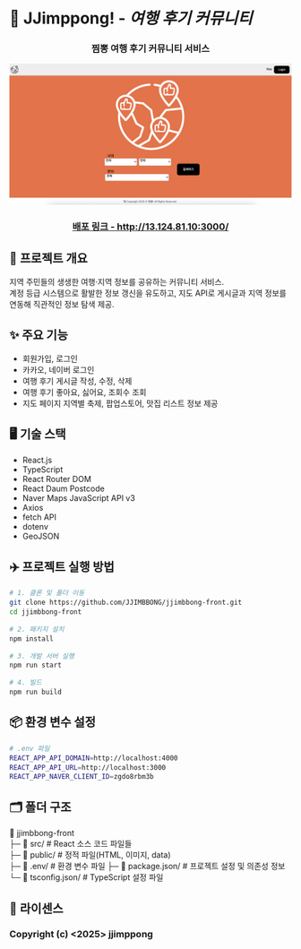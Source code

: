 # 📌 JJimppong! - *여행 후기 커뮤니티*
<div align="center">
<h3>찜뽕 여행 후기 커뮤니티 서비스</h3>
</div>

![alt text](README.png)

<div align="center">
<h3><a href="http://13.124.81.10:3000/" target="_blank">배포 링크 - http://13.124.81.10:3000/</a></h3></div>


## 📖 프로젝트 개요
지역 주민들의 생생한 여행·지역 정보를 공유하는 커뮤니티 서비스.  
계정 등급 시스템으로 활발한 정보 갱신을 유도하고, 지도 API로 게시글과 지역 정보를 연동해 직관적인 정보 탐색 제공.

## ✨ 주요 기능
- 회원가입, 로그인
- 카카오, 네이버 로그인
- 여행 후기 게시글 작성, 수정, 삭제
- 여행 후기 좋아요, 싫어요, 조회수 조회
- 지도 페이지 지역별 축제, 팝업스토어, 맛집 리스트 정보 제공

## 🖥️ 기술 스택
- React.js
- TypeScript
- React Router DOM
- React Daum Postcode
- Naver Maps JavaScript API v3
- Axios
- fetch API
- dotenv
- GeoJSON

## ✈️ 프로젝트 실행 방법
```bash
# 1. 클론 및 폴더 이동
git clone https://github.com/JJIMBBONG/jjimbbong-front.git
cd jjimbbong-front
```
```bash
# 2. 패키지 설치
npm install
```
```bash
# 3. 개발 서버 실행
npm run start
```
```bash
# 4. 빌드
npm run build
```

## 📦 환경 변수 설정
```bash
# .env 파일
REACT_APP_API_DOMAIN=http://localhost:4000
REACT_APP_API_URL=http://localhost:3000
REACT_APP_NAVER_CLIENT_ID=zgdo8rbm3b
```

## 🗂️ 폴더 구조
📂 jjimbbong-front  
├─ 📂 src/ # React 소스 코드 파일들   
├─ 📂 public/ # 정적 파일(HTML, 이미지, data)  
├─ 📃 .env/ # 환경 변수 파일 
├─ 📃 package.json/ # 프로젝트 설정 및 의존성 정보  
└─ 📃 tsconfig.json/ # TypeScript 설정 파일  

## 📄 라이센스
### Copyright (c) <2025> jjimppong